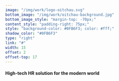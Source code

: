 ```yaml
---
image: "/img/work/logo-oitchau.svg"
bottom_image: "/img/work/oitchau-background.jpg"
bottom_image_style: "margin-top: -70px;"
content_style: "padding-right: 75px;"
style: "background-color: #0FB6F3; color: #fff;"
shadow_color: "#0FB6F3"
type: "right"
link: "#"
width: 15
offset: 2
offset-top: 17
---
```

#### High-tech HR solution for the modern world

